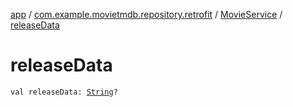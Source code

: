 [app](../../index.md) / [com.example.movietmdb.repository.retrofit](../index.md) / [MovieService](index.md) / [releaseData](./release-data.md)

# releaseData

`val releaseData: `[`String`](https://kotlinlang.org/api/latest/jvm/stdlib/kotlin/-string/index.html)`?`